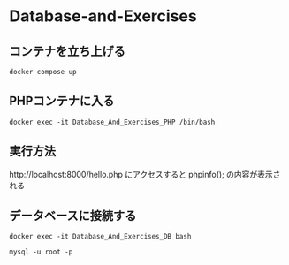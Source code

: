# Database-and-Exercises
## コンテナを立ち上げる
```
docker compose up
```

## PHPコンテナに入る
```
docker exec -it Database_And_Exercises_PHP /bin/bash
```

## 実行方法
http://localhost:8000/hello.php にアクセスすると phpinfo(); の内容が表示される

## データベースに接続する
```
docker exec -it Database_And_Exercises_DB bash
```

```
mysql -u root -p
```
